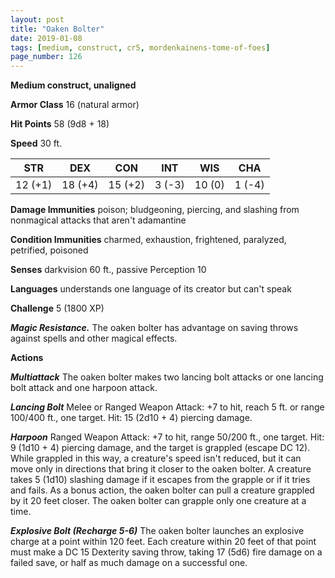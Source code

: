 ```yaml
---
layout: post
title: "Oaken Bolter"
date: 2019-01-08
tags: [medium, construct, cr5, mordenkainens-tome-of-foes]
page_number: 126
---
```


**Medium construct, unaligned**

**Armor Class** 16 (natural armor)

**Hit Points** 58  (9d8 + 18)

**Speed** 30 ft.

|   STR   |   DEX   |   CON   |   INT   |   WIS   |   CHA   |
|:-------:|:-------:|:-------:|:-------:|:-------:|:-------:|
| 12 (+1) | 18 (+4) | 15 (+2) | 3 (-3) | 10 (0) | 1 (-4) |

**Damage Immunities** poison; bludgeoning, piercing, and slashing from nonmagical attacks that aren't adamantine

**Condition Immunities** charmed, exhaustion, frightened, paralyzed, petrified, poisoned

**Senses** darkvision 60 ft., passive Perception 10

**Languages** understands one language of its creator but can't speak

**Challenge** 5 (1800 XP)

***Magic Resistance.*** The oaken bolter has advantage on saving throws against spells and other magical effects.

**Actions**

***Multiattack*** The oaken bolter makes two lancing bolt attacks or one lancing bolt attack and one harpoon attack.

***Lancing Bolt*** Melee or Ranged Weapon Attack: +7 to hit, reach 5 ft. or range 100/400 ft., one target. Hit: 15 (2d10 + 4) piercing damage.

***Harpoon*** Ranged Weapon Attack: +7 to hit, range 50/200 ft., one target. Hit: 9 (1d10 + 4) piercing damage, and the target is grappled (escape DC 12). While grappled in this way, a creature's speed isn't reduced, but it can move only in directions that bring it closer to the oaken bolter. A creature takes 5 (1d10) slashing damage if it escapes from the grapple or if it tries and fails. As a bonus action, the oaken bolter can pull a creature grappled by it 20 feet closer. The oaken bolter can grapple only one creature at a time.

***Explosive Bolt (Recharge 5-6)*** The oaken bolter launches an explosive charge at a point within 120 feet. Each creature within 20 feet of that point must make a DC 15 Dexterity saving throw, taking 17 (5d6) fire damage on a failed save, or half as much damage on a successful one.